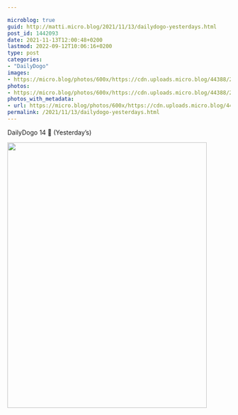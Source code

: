```yaml
---

microblog: true
guid: http://matti.micro.blog/2021/11/13/dailydogo-yesterdays.html
post_id: 1442093
date: 2021-11-13T12:00:48+0200
lastmod: 2022-09-12T10:06:16+0200
type: post
categories:
- "DailyDogo"
images:
- https://micro.blog/photos/600x/https://cdn.uploads.micro.blog/44388/2021/ff3e4613f7.jpg
photos:
- https://micro.blog/photos/600x/https://cdn.uploads.micro.blog/44388/2021/ff3e4613f7.jpg
photos_with_metadata:
- url: https://micro.blog/photos/600x/https://cdn.uploads.micro.blog/44388/2021/ff3e4613f7.jpg
permalink: /2021/11/13/dailydogo-yesterdays.html
---
```

DailyDogo 14 🐶 (Yesterday’s)

<img src="https://micro.blog/photos/600x/https://blog.martin-haehnel.de/uploads/2021/ff3e4613f7.jpg" width="450" height="600" alt="" />
